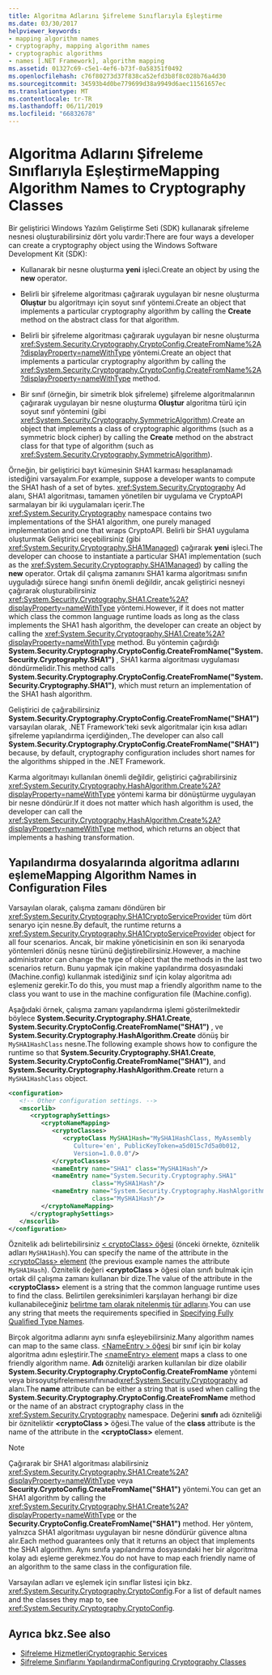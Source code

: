 ```yaml
---
title: Algoritma Adlarını Şifreleme Sınıflarıyla Eşleştirme
ms.date: 03/30/2017
helpviewer_keywords:
- mapping algorithm names
- cryptography, mapping algorithm names
- cryptographic algorithms
- names [.NET Framework], algorithm mapping
ms.assetid: 01327c69-c5e1-4ef6-b73f-0a58351f0492
ms.openlocfilehash: c76f80273d37f838ca52efd3b8f8c028b76a4d30
ms.sourcegitcommit: 34593b4d0be779699d38a9949d6aec11561657ec
ms.translationtype: MT
ms.contentlocale: tr-TR
ms.lasthandoff: 06/11/2019
ms.locfileid: "66832678"
---
```

# <a name="mapping-algorithm-names-to-cryptography-classes"></a><span data-ttu-id="6aa61-102">Algoritma Adlarını Şifreleme Sınıflarıyla Eşleştirme</span><span class="sxs-lookup"><span data-stu-id="6aa61-102">Mapping Algorithm Names to Cryptography Classes</span></span>
<span data-ttu-id="6aa61-103">Bir geliştirici Windows Yazılım Geliştirme Seti (SDK) kullanarak şifreleme nesnesi oluşturabilirsiniz dört yolu vardır:</span><span class="sxs-lookup"><span data-stu-id="6aa61-103">There are four ways a developer can create a cryptography object using the Windows Software Development Kit (SDK):</span></span>  
  
- <span data-ttu-id="6aa61-104">Kullanarak bir nesne oluşturma **yeni** işleci.</span><span class="sxs-lookup"><span data-stu-id="6aa61-104">Create an object by using the **new** operator.</span></span>  
  
- <span data-ttu-id="6aa61-105">Belirli bir şifreleme algoritması çağırarak uygulayan bir nesne oluşturma **Oluştur** bu algoritmayı için soyut sınıf yöntemi.</span><span class="sxs-lookup"><span data-stu-id="6aa61-105">Create an object that implements a particular cryptography algorithm by calling the **Create** method on the abstract class for that algorithm.</span></span>  
  
- <span data-ttu-id="6aa61-106">Belirli bir şifreleme algoritması çağırarak uygulayan bir nesne oluşturma <xref:System.Security.Cryptography.CryptoConfig.CreateFromName%2A?displayProperty=nameWithType> yöntemi.</span><span class="sxs-lookup"><span data-stu-id="6aa61-106">Create an object that implements a particular cryptography algorithm by calling the <xref:System.Security.Cryptography.CryptoConfig.CreateFromName%2A?displayProperty=nameWithType> method.</span></span>  
  
- <span data-ttu-id="6aa61-107">Bir sınıf (örneğin, bir simetrik blok şifreleme) şifreleme algoritmalarının çağırarak uygulayan bir nesne oluşturma **Oluştur** algoritma türü için soyut sınıf yöntemini (gibi <xref:System.Security.Cryptography.SymmetricAlgorithm>).</span><span class="sxs-lookup"><span data-stu-id="6aa61-107">Create an object that implements a class of cryptographic algorithms (such as a symmetric block cipher) by calling the **Create** method on the abstract class for that type of algorithm (such as <xref:System.Security.Cryptography.SymmetricAlgorithm>).</span></span>  
  
 <span data-ttu-id="6aa61-108">Örneğin, bir geliştirici bayt kümesinin SHA1 karması hesaplanamadı istediğini varsayalım.</span><span class="sxs-lookup"><span data-stu-id="6aa61-108">For example, suppose a developer wants to compute the SHA1 hash of a set of bytes.</span></span> <span data-ttu-id="6aa61-109"><xref:System.Security.Cryptography> Ad alanı, SHA1 algoritması, tamamen yönetilen bir uygulama ve CryptoAPI sarmalayan bir iki uygulamaları içerir.</span><span class="sxs-lookup"><span data-stu-id="6aa61-109">The <xref:System.Security.Cryptography> namespace contains two implementations of the SHA1 algorithm, one purely managed implementation and one that wraps CryptoAPI.</span></span> <span data-ttu-id="6aa61-110">Belirli bir SHA1 uygulama oluşturmak Geliştirici seçebilirsiniz (gibi <xref:System.Security.Cryptography.SHA1Managed>) çağırarak **yeni** işleci.</span><span class="sxs-lookup"><span data-stu-id="6aa61-110">The developer can choose to instantiate a particular SHA1 implementation (such as the <xref:System.Security.Cryptography.SHA1Managed>) by calling the **new** operator.</span></span> <span data-ttu-id="6aa61-111">Ortak dil çalışma zamanını SHA1 karma algoritması sınıfın uyguladığı sürece hangi sınıfın önemli değildir, ancak geliştirici nesneyi çağırarak oluşturabilirsiniz <xref:System.Security.Cryptography.SHA1.Create%2A?displayProperty=nameWithType> yöntemi.</span><span class="sxs-lookup"><span data-stu-id="6aa61-111">However, if it does not matter which class the common language runtime loads as long as the class implements the SHA1 hash algorithm, the developer can create an object by calling the <xref:System.Security.Cryptography.SHA1.Create%2A?displayProperty=nameWithType> method.</span></span> <span data-ttu-id="6aa61-112">Bu yöntemin çağırdığı **System.Security.Cryptography.CryptoConfig.CreateFromName("System.Security.Cryptography.SHA1")** , SHA1 karma algoritması uygulaması döndürmelidir.</span><span class="sxs-lookup"><span data-stu-id="6aa61-112">This method calls **System.Security.Cryptography.CryptoConfig.CreateFromName("System.Security.Cryptography.SHA1")**, which must return an implementation of the SHA1 hash algorithm.</span></span>  
  
 <span data-ttu-id="6aa61-113">Geliştirici de çağırabilirsiniz **System.Security.Cryptography.CryptoConfig.CreateFromName("SHA1")** varsayılan olarak, .NET Framework'teki sevk algoritmalar için kısa adları şifreleme yapılandırma içerdiğinden,.</span><span class="sxs-lookup"><span data-stu-id="6aa61-113">The developer can also call **System.Security.Cryptography.CryptoConfig.CreateFromName("SHA1")** because, by default, cryptography configuration includes short names for the algorithms shipped in the .NET Framework.</span></span>  
  
 <span data-ttu-id="6aa61-114">Karma algoritmayı kullanılan önemli değildir, geliştirici çağırabilirsiniz <xref:System.Security.Cryptography.HashAlgorithm.Create%2A?displayProperty=nameWithType> yöntemi karma bir dönüştürme uygulayan bir nesne döndürür.</span><span class="sxs-lookup"><span data-stu-id="6aa61-114">If it does not matter which hash algorithm is used, the developer can call the <xref:System.Security.Cryptography.HashAlgorithm.Create%2A?displayProperty=nameWithType> method, which returns an object that implements a hashing transformation.</span></span>  
  
## <a name="mapping-algorithm-names-in-configuration-files"></a><span data-ttu-id="6aa61-115">Yapılandırma dosyalarında algoritma adlarını eşleme</span><span class="sxs-lookup"><span data-stu-id="6aa61-115">Mapping Algorithm Names in Configuration Files</span></span>  
 <span data-ttu-id="6aa61-116">Varsayılan olarak, çalışma zamanı döndüren bir <xref:System.Security.Cryptography.SHA1CryptoServiceProvider> tüm dört senaryo için nesne.</span><span class="sxs-lookup"><span data-stu-id="6aa61-116">By default, the runtime returns a <xref:System.Security.Cryptography.SHA1CryptoServiceProvider> object for all four scenarios.</span></span> <span data-ttu-id="6aa61-117">Ancak, bir makine yöneticisinin en son iki senaryoda yöntemleri dönüş nesne türünü değiştirebilirsiniz.</span><span class="sxs-lookup"><span data-stu-id="6aa61-117">However, a machine administrator can change the type of object that the methods in the last two scenarios return.</span></span> <span data-ttu-id="6aa61-118">Bunu yapmak için makine yapılandırma dosyasındaki (Machine.config) kullanmak istediğiniz sınıf için kolay algoritma adı eşlemeniz gerekir.</span><span class="sxs-lookup"><span data-stu-id="6aa61-118">To do this, you must map a friendly algorithm name to the class you want to use in the machine configuration file (Machine.config).</span></span>  
  
 <span data-ttu-id="6aa61-119">Aşağıdaki örnek, çalışma zamanı yapılandırma işlemi gösterilmektedir böylece **System.Security.Cryptography.SHA1.Create**, **System.Security.CryptoConfig.CreateFromName("SHA1")** , ve  **System.Security.Cryptography.HashAlgorithm.Create** dönüş bir `MySHA1HashClass` nesne.</span><span class="sxs-lookup"><span data-stu-id="6aa61-119">The following example shows how to configure the runtime so that **System.Security.Cryptography.SHA1.Create**, **System.Security.CryptoConfig.CreateFromName("SHA1")**, and **System.Security.Cryptography.HashAlgorithm.Create** return a `MySHA1HashClass` object.</span></span>  
  
```xml  
<configuration>  
   <!-- Other configuration settings. -->  
   <mscorlib>  
      <cryptographySettings>  
         <cryptoNameMapping>  
            <cryptoClasses>  
               <cryptoClass MySHA1Hash="MySHA1HashClass, MyAssembly  
                  Culture='en', PublicKeyToken=a5d015c7d5a0b012,  
                  Version=1.0.0.0"/>  
            </cryptoClasses>  
            <nameEntry name="SHA1" class="MySHA1Hash"/>  
            <nameEntry name="System.Security.Cryptography.SHA1"  
                       class="MySHA1Hash"/>  
            <nameEntry name="System.Security.Cryptography.HashAlgorithm"  
                       class="MySHA1Hash"/>  
         </cryptoNameMapping>  
      </cryptographySettings>  
   </mscorlib>  
</configuration>  
```  
  
 <span data-ttu-id="6aa61-120">Öznitelik adı belirtebilirsiniz [< cryptoClass\> öğesi](../../../docs/framework/configure-apps/file-schema/cryptography/cryptoclass-element.md) (önceki örnekte, öznitelik adları `MySHA1Hash`).</span><span class="sxs-lookup"><span data-stu-id="6aa61-120">You can specify the name of the attribute in the [<cryptoClass\> element](../../../docs/framework/configure-apps/file-schema/cryptography/cryptoclass-element.md) (the previous example names the attribute `MySHA1Hash`).</span></span> <span data-ttu-id="6aa61-121">Öznitelik değeri  **\<cryptoClass >** öğesi olan sınıfı bulmak için ortak dil çalışma zamanı kullanan bir dize.</span><span class="sxs-lookup"><span data-stu-id="6aa61-121">The value of the attribute in the **\<cryptoClass>** element is a string that the common language runtime uses to find the class.</span></span> <span data-ttu-id="6aa61-122">Belirtilen gereksinimleri karşılayan herhangi bir dize kullanabileceğiniz [belirtme tam olarak nitelenmiş tür adlarını](../../../docs/framework/reflection-and-codedom/specifying-fully-qualified-type-names.md).</span><span class="sxs-lookup"><span data-stu-id="6aa61-122">You can use any string that meets the requirements specified in [Specifying Fully Qualified Type Names](../../../docs/framework/reflection-and-codedom/specifying-fully-qualified-type-names.md).</span></span>  
  
 <span data-ttu-id="6aa61-123">Birçok algoritma adlarını aynı sınıfa eşleyebilirsiniz.</span><span class="sxs-lookup"><span data-stu-id="6aa61-123">Many algorithm names can map to the same class.</span></span> <span data-ttu-id="6aa61-124">[ \<NameEntry > öğesi](../../../docs/framework/configure-apps/file-schema/cryptography/nameentry-element.md) bir sınıf için bir kolay algoritma adını eşleştirir.</span><span class="sxs-lookup"><span data-stu-id="6aa61-124">The [\<nameEntry> element](../../../docs/framework/configure-apps/file-schema/cryptography/nameentry-element.md) maps a class to one friendly algorithm name.</span></span> <span data-ttu-id="6aa61-125">**Adı** özniteliği ararken kullanılan bir dize olabilir **System.Security.Cryptography.CryptoConfig.CreateFromName** yöntemi veya birsoyutşifrelemesınıfınınadı<xref:System.Security.Cryptography> ad alanı.</span><span class="sxs-lookup"><span data-stu-id="6aa61-125">The **name** attribute can be either a string that is used when calling the **System.Security.Cryptography.CryptoConfig.CreateFromName** method or the name of an abstract cryptography class in the <xref:System.Security.Cryptography> namespace.</span></span> <span data-ttu-id="6aa61-126">Değerini **sınıfı** adı özniteliği bir özniteliktir  **\<cryptoClass >** öğesi.</span><span class="sxs-lookup"><span data-stu-id="6aa61-126">The value of the **class** attribute is the name of the attribute in the **\<cryptoClass>** element.</span></span>  
  
> [!NOTE]
>  <span data-ttu-id="6aa61-127">Çağırarak bir SHA1 algoritması alabilirsiniz <xref:System.Security.Cryptography.SHA1.Create%2A?displayProperty=nameWithType> veya **Security.CryptoConfig.CreateFromName("SHA1")** yöntemi.</span><span class="sxs-lookup"><span data-stu-id="6aa61-127">You can get an SHA1 algorithm by calling the <xref:System.Security.Cryptography.SHA1.Create%2A?displayProperty=nameWithType> or the **Security.CryptoConfig.CreateFromName("SHA1")** method.</span></span> <span data-ttu-id="6aa61-128">Her yöntem, yalnızca SHA1 algoritması uygulayan bir nesne döndürür güvence altına alır.</span><span class="sxs-lookup"><span data-stu-id="6aa61-128">Each method guarantees only that it returns an object that implements the SHA1 algorithm.</span></span> <span data-ttu-id="6aa61-129">Aynı sınıfa yapılandırma dosyasındaki her bir algoritma kolay adı eşleme gerekmez.</span><span class="sxs-lookup"><span data-stu-id="6aa61-129">You do not have to map each friendly name of an algorithm to the same class in the configuration file.</span></span>  
  
 <span data-ttu-id="6aa61-130">Varsayılan adları ve eşlemek için sınıflar listesi için bkz. <xref:System.Security.Cryptography.CryptoConfig>.</span><span class="sxs-lookup"><span data-stu-id="6aa61-130">For a list of default names and the classes they map to, see <xref:System.Security.Cryptography.CryptoConfig>.</span></span>  
  
## <a name="see-also"></a><span data-ttu-id="6aa61-131">Ayrıca bkz.</span><span class="sxs-lookup"><span data-stu-id="6aa61-131">See also</span></span>

- [<span data-ttu-id="6aa61-132">Şifreleme Hizmetleri</span><span class="sxs-lookup"><span data-stu-id="6aa61-132">Cryptographic Services</span></span>](../../../docs/standard/security/cryptographic-services.md)
- [<span data-ttu-id="6aa61-133">Şifreleme Sınıflarını Yapılandırma</span><span class="sxs-lookup"><span data-stu-id="6aa61-133">Configuring Cryptography Classes</span></span>](../../../docs/framework/configure-apps/configure-cryptography-classes.md)
